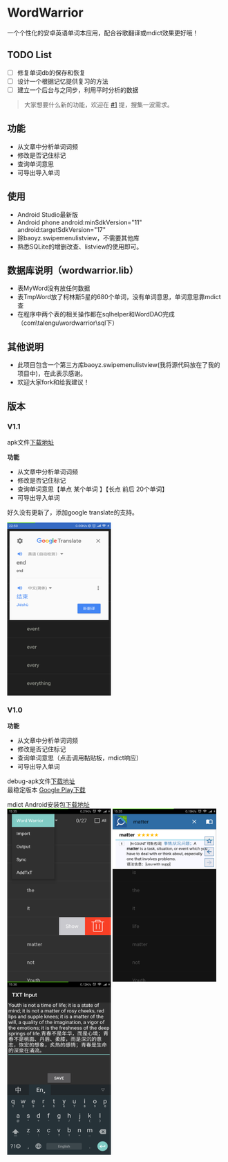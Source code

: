 # WordWarrior
一个个性化的安卓英语单词本应用，配合谷歌翻译或mdict效果更好哦！

## TODO List

- [ ] 修复单词db的保存和恢复
- [ ] 设计一个根据记忆提供复习的方法
- [ ] 建立一个后台与之同步，利用平时分析的数据

> 大家想要什么新的功能，欢迎在 [#1](https://github.com/talengu/WordWarrior/issues/1) 提，搜集一波需求。


## 功能
- 从文章中分析单词词频
- 修改是否记住标记
- 查询单词意思
- 可导出导入单词

## 使用
- Android Studio最新版
- Android phone  android:minSdkVersion="11"  android:targetSdkVersion="17"
- 除baoyz.swipemenulistview，不需要其他库
- 熟悉SQLite的增删改查、listview的使用即可。

## 数据库说明（wordwarrior.lib）
- 表MyWord没有放任何数据
- 表TmpWord放了柯林斯5星的680个单词，没有单词意思，单词意思靠mdict查
- 在程序中两个表的相关操作都在sqlhelper和WordDAO完成（com\talengu\wordwarrior\sql下）

## 其他说明
- 此项目包含一个第三方库baoyz.swipemenulistview(我将源代码放在了我的项目中)，在此表示感谢。
- 欢迎大家fork和给我建议！


## 版本

### V1.1  
apk文件[下载地址](https://github.com/talengu/WordWarrior/releases)

**功能**
- 从文章中分析单词词频
- 修改是否记住标记
- 查询单词意思【单点 某个单词 】【长点 前后 20个单词】
- 可导出导入单词

好久没有更新了，添加google translate的支持。

<img src="./apkandimg/v1_1_screen.png" width = "240" height = "400" alt="截图一" align=center />


### V1.0  
**功能**
- 从文章中分析单词词频
- 修改是否记住标记
- 查询单词意思（点击调用黏贴板，mdict响应）
- 可导出导入单词

debug-apk文件[下载地址](https://github.com/talengu/WordWarrior/releases)  
最稳定版本 [Google Play下载](https://play.google.com/store/apps/details?id=com.talengu.wordwarrior)

mdict Android安装包[下载地址](http://www.mdict.cn/wp/?lang=zh)  
<img src="./apkandimg/Screen1.png" width = "240" height = "400" alt="截图一" align=center />
<img src="./apkandimg/Screen2.png" width = "240" height = "400" alt="截图二" align=center />
<img src="./apkandimg/Screen3.png" width = "240" height = "400" alt="截图三" align=center />
